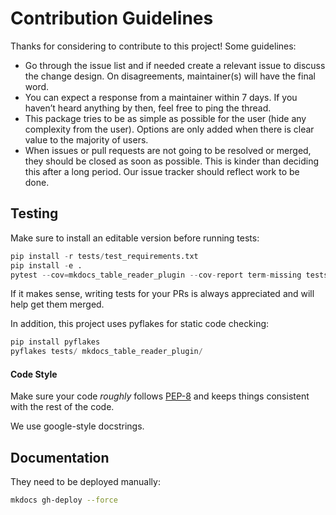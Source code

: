 # Contribution Guidelines

Thanks for considering to contribute to this project! Some guidelines:

- Go through the issue list and if needed create a relevant issue to discuss the change design. On disagreements, maintainer(s) will have the final word.
- You can expect a response from a maintainer within 7 days. If you haven’t heard anything by then, feel free to ping the thread.
- This package tries to be as simple as possible for the user (hide any complexity from the user). Options are only added when there is clear value to the majority of users.
- When issues or pull requests are not going to be resolved or merged, they should be closed as soon as possible. This is kinder than deciding this after a long period. Our issue tracker should reflect work to be done.

## Testing

Make sure to install an editable version before running tests:

```python
pip install -r tests/test_requirements.txt
pip install -e .
pytest --cov=mkdocs_table_reader_plugin --cov-report term-missing tests
```

If it makes sense, writing tests for your PRs is always appreciated and will help get them merged.

In addition, this project uses pyflakes for static code checking:

```python
pip install pyflakes
pyflakes tests/ mkdocs_table_reader_plugin/
```

#### Code Style

Make sure your code *roughly* follows [PEP-8](https://www.python.org/dev/peps/pep-0008/) and keeps things consistent with the rest of the code.

We use google-style docstrings.

## Documentation

They need to be deployed manually:

```bash
mkdocs gh-deploy --force
```